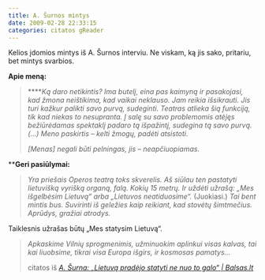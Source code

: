 ```yaml
---
title: A. Šurnos mintys
date: 2009-02-28 22:33:15
categories: citatos gReader
---
```


Kelios įdomios mintys iš A. Šurnos interviu. Ne viskam, ką jis sako, pritariu, bet mintys svarbios.

**Apie meną:**

> *****Ką daro netikintis? Ima butelį, eina pas kaimyną ir pasakojasi, kad žmona neištikima, kad vaikai neklauso. Jam reikia išsikrauti. Jis turi kažkur palikti savo purvą, sudeginti. Teatras atlieka šią funkciją, tik kad niekas to nesupranta. Į salę su savo problemomis atėjęs bežiūrėdamas spektaklį padaro tą išpažintį, sudegina tą savo purvą. (…) Meno paskirtis – kelti žmogų, padėti atsistoti.*
>
> *[Menas] negali būti pelningas, jis – neapčiuopiamas.*

****Geri pasiūlymai:**

> *Yra priešais Operos teatrą toks skverelis. Aš siūlau ten pastatyti lietuvišką vyrišką organą, falą. Kokių 15 metrų. Ir uždėti užrašą: „Mes išgelbėsim Lietuvą“ arba „Lietuvos neatiduosime“.* (Juokiasi.) *Tai bent mintis bus. Suvirinti iš geležies kaip reikiant, kad stovėtų šimtmečius. Aprūdys, gražiai atrodys.*

Taiklesnis užrašas būtų „Mes statysim Lietuvą“.

> *Apkaskime Vilnių sprogmenimis, užminuokim aplinkui visas kalvas, tai kai liuobsime, tikrai visa Europa išgirs, ir kosmosas pamatys…*
>
> citatos iš *[A. Šurna: „Lietuvą pradėjo statyti ne nuo to galo“ | Balsas.lt](http://www.balsas.lt/naujiena/240759/a-surna-lietuva-pradejo-statyti-ne-nuo-to-galo/rubrika:naujienos-kultura-muzikairscena)*
